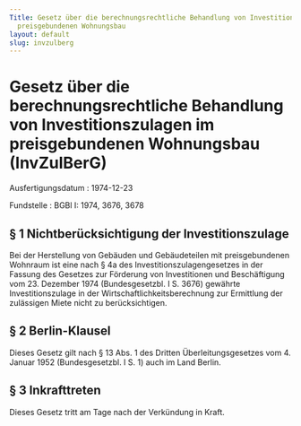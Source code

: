 ```yaml
---
Title: Gesetz über die berechnungsrechtliche Behandlung von Investitionszulagen im
  preisgebundenen Wohnungsbau
layout: default
slug: invzulberg
---
```


# Gesetz über die berechnungsrechtliche Behandlung von Investitionszulagen im preisgebundenen Wohnungsbau (InvZulBerG)

Ausfertigungsdatum
:   1974-12-23

Fundstelle
:   BGBl I: 1974, 3676, 3678



## § 1 Nichtberücksichtigung der Investitionszulage

Bei der Herstellung von Gebäuden und Gebäudeteilen mit preisgebundenen
Wohnraum ist eine nach § 4a des Investitionszulagengesetzes in der
Fassung des Gesetzes zur Förderung von Investitionen und Beschäftigung
vom 23. Dezember 1974 (Bundesgesetzbl. I S. 3676) gewährte
Investitionszulage in der Wirtschaftlichkeitsberechnung zur Ermittlung
der zulässigen Miete nicht zu berücksichtigen.


## § 2 Berlin-Klausel

Dieses Gesetz gilt nach § 13 Abs. 1 des Dritten Überleitungsgesetzes
vom 4. Januar 1952 (Bundesgesetzbl. I S. 1) auch im Land Berlin.


## § 3 Inkrafttreten

Dieses Gesetz tritt am Tage nach der Verkündung in Kraft.

